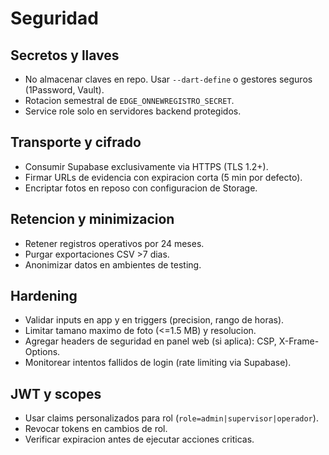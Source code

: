 # Seguridad

## Secretos y llaves
- No almacenar claves en repo. Usar `--dart-define` o gestores seguros (1Password, Vault).
- Rotacion semestral de `EDGE_ONNEWREGISTRO_SECRET`.
- Service role solo en servidores backend protegidos.

## Transporte y cifrado
- Consumir Supabase exclusivamente via HTTPS (TLS 1.2+).
- Firmar URLs de evidencia con expiracion corta (5 min por defecto).
- Encriptar fotos en reposo con configuracion de Storage.

## Retencion y minimizacion
- Retener registros operativos por 24 meses.
- Purgar exportaciones CSV >7 dias.
- Anonimizar datos en ambientes de testing.

## Hardening
- Validar inputs en app y en triggers (precision, rango de horas).
- Limitar tamano maximo de foto (<=1.5 MB) y resolucion.
- Agregar headers de seguridad en panel web (si aplica): CSP, X-Frame-Options.
- Monitorear intentos fallidos de login (rate limiting via Supabase).

## JWT y scopes
- Usar claims personalizados para rol (`role=admin|supervisor|operador`).
- Revocar tokens en cambios de rol.
- Verificar expiracion antes de ejecutar acciones criticas.
